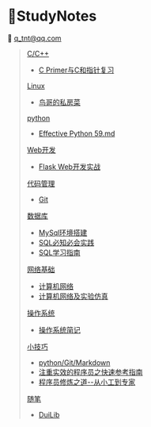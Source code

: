 # :dolphin:StudyNotes

:e-mail: q_tnt@qq.com

> [C/C++](C_C++)
>
> + [C Primer与C和指针复习](C_C++/C复习.png)
>
> [Linux](Linux)
>
> + [鸟哥的私房菜](Linux/鸟哥的私房菜/鸟哥的私房菜.md)
>
> [python](python)
>
> + [Effective Python 59.md](python/Effective&#32;Python&#32;59.md)
>
> [Web开发](Web开发)
>
> + [Flask Web开发实战](Web开发/Flask&#32;Web开发实战.md)
>
> [代码管理](代码管理)
>
> + [Git](代码管理/Git.md)
>
> [数据库](数据库)
>
> + [MySql环境搭建](数据库/MySQL环境搭建-mysql&#32;8.0.13&#32;解压版安装配置方法图文教程.png)
> + [SQL必知必会实践](数据库/SQL必知必会实践--mysql.png)
> + [SQL学习指南](数据库/SQL学习指南.png)
>
> [网络基础](网络基础)
>
> + [计算机网络](网络基础/计算机网络.png)
> + [计算机网络及实验仿真](网络基础/计算机网络学习及实验仿真.md)
>
> [操作系统](操作系统)
>
> + [操作系统简记](操作系统/操作系统简记/操作系统简记.md)
>
> [小技巧](小技巧)
>
> + [python/Git/Markdown](小技巧/note.md)
> + [注重实效的程序员之快速参考指南](小技巧/注重实效的程序员之快速参考指南.md)
> + [程序员修炼之道--从小工到专家](小技巧/程序员修炼之道--从小工到专家.md)
>
> [随笔](随笔)
>
> + [DuiLib](随笔/DuiLib/DuiLib.md)

